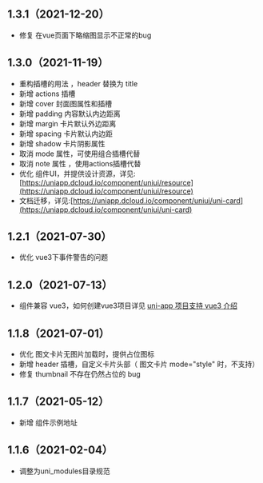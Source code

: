 ## 1.3.1（2021-12-20）

-   修复 在vue页面下略缩图显示不正常的bug

## 1.3.0（2021-11-19）

-   重构插槽的用法 ，header 替换为 title
-   新增 actions 插槽
-   新增 cover 封面图属性和插槽
-   新增 padding 内容默认内边距离
-   新增 margin 卡片默认外边距离
-   新增 spacing 卡片默认内边距
-   新增 shadow 卡片阴影属性
-   取消 mode 属性，可使用组合插槽代替
-   取消 note 属性 ，使用actions插槽代替
-   优化 组件UI，并提供设计资源，详见:[https://uniapp.dcloud.io/component/uniui/resource](https://uniapp.dcloud.io/component/uniui/resource)
-   文档迁移，详见:[https://uniapp.dcloud.io/component/uniui/uni-card](https://uniapp.dcloud.io/component/uniui/uni-card)

## 1.2.1（2021-07-30）

-   优化 vue3下事件警告的问题

## 1.2.0（2021-07-13）

-   组件兼容 vue3，如何创建vue3项目详见 [uni-app 项目支持 vue3 介绍](https://ask.dcloud.net.cn/article/37834)

## 1.1.8（2021-07-01）

-   优化 图文卡片无图片加载时，提供占位图标
-   新增 header 插槽，自定义卡片头部（ 图文卡片 mode="style" 时，不支持）
-   修复 thumbnail 不存在仍然占位的 bug

## 1.1.7（2021-05-12）

-   新增 组件示例地址

## 1.1.6（2021-02-04）

-   调整为uni_modules目录规范
